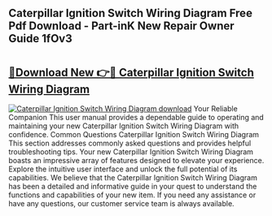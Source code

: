 ## Caterpillar Ignition Switch Wiring Diagram Free Pdf Download - Part-inK New Repair Owner Guide 1fOv3

# <h2><a href="http://dfmuihs.blite.top/?on=Caterpillar+Ignition+Switch+Wiring+Diagram">🔗Download New 👉🔴 Caterpillar Ignition Switch Wiring Diagram</a></h2>

[![Caterpillar Ignition Switch Wiring Diagram download](https://i.imgur.com/lujVjoI.png)](http://dfmuihs.blite.top/?on=Caterpillar+Ignition+Switch+Wiring+Diagram)
Your Reliable Companion This user manual provides a dependable guide to operating and maintaining your new Caterpillar Ignition Switch Wiring Diagram with confidence. Common Questions Caterpillar Ignition Switch Wiring Diagram This section addresses commonly asked questions and provides helpful troubleshooting tips. Your new Caterpillar Ignition Switch Wiring Diagram boasts an impressive array of features designed to elevate your experience. Explore the intuitive user interface and unlock the full potential of its capabilities. We believe that the Caterpillar Ignition Switch Wiring Diagram has been a detailed and informative guide in your quest to understand the functions and capabilities of your new item. If you need any assistance or have any questions, our customer service team is always available.
